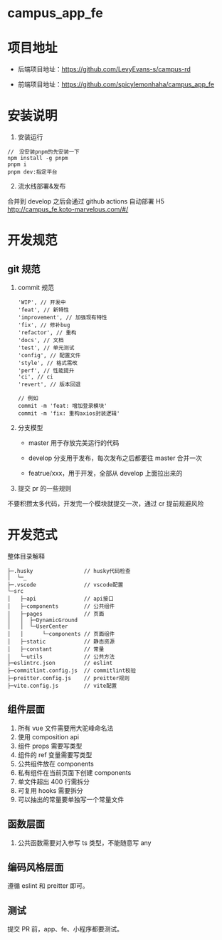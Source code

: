 # campus_app_fe

# 项目地址

- 后端项目地址：https://github.com/LevyEvans-s/campus-rd

- 前端项目地址：https://github.com/spicylemonhaha/campus_app_fe

# 安装说明

1. 安装运行

```
//　没安装pnpm的先安装一下
npm install -g pnpm
pnpm i
pnpm dev:指定平台
```

2. 流水线部署&发布

合并到 develop 之后会通过 github actions 自动部署 H5 http://campus_fe.koto-marvelous.com/#/

# 开发规范

## git 规范

1. commit 规范

   ```Plain
   'WIP', // 开发中
   'feat', // 新特性
   'improvement', // 加强现有特性
   'fix', // 修补bug
   'refactor', // 重构
   'docs', // 文档
   'test', // 单元测试
   'config', // 配置文件
   'style', // 格式需改
   'perf', // 性能提升
   'ci', // ci
   'revert', // 版本回退

   // 例如
   commit -m 'feat: 增加登录模块'
   commit -m 'fix: 重构axios封装逻辑'
   ```

2. 分支模型

   - master 用于存放完美运行的代码

   - develop 分支用于发布，每次发布之后都要往 master 合并一次

   - featrue/xxx，用于开发，全部从 develop 上面拉出来的

3. 提交 pr 的一些规则

不要积攒太多代码，开发完一个模块就提交一次，通过 cr 提前规避风险

# 开发范式

整体目录解释

```
├─.husky				// husky代码检查
│  └─_
├─.vscode				// vscode配置
└─src
│   ├─api				// api接口
│   ├─components        // 公共组件
│   ├─pages				// 页面
│   │  ├─DynamicGround
│   │  └─UserCenter
│   │      └─components // 页面组件
│   ├─static			// 静态资源
│   ├─constant			// 常量
│   └─utils				// 公共方法
├─eslintrc.json 		// eslint
├─commitlint.config.js  // commitlint校验
├─preitter.config.js	// preitter规则
├─vite.config.js		// vite配置
```

## 组件层面

1. 所有 vue 文件需要用大驼峰命名法
2. 使用 composition api
3. 组件 props 需要写类型
4. 组件的 ref 变量需要写类型
5. 公共组件放在 components
6. 私有组件在当前页面下创建 components
7. 单文件超出 400 行需拆分
8. 可复用 hooks 需要拆分
9. 可以抽出的常量要单独写一个常量文件

## 函数层面

1. 公共函数需要对入参写 ts 类型，不能随意写 any

## 编码风格层面

遵循 eslint 和 preitter 即可。

## 测试

提交 PR 前，app、fe、小程序都要测试。
